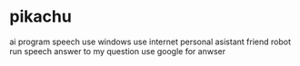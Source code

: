 # pikachu
ai program
speech
use windows
use internet
personal asistant
friend
robot
run
speech 
answer to my question
use google for anwser
